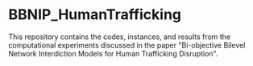 # BBNIP_HumanTrafficking
This repository contains the codes, instances, and results from the computational experiments discussed in the paper "Bi-objective Bilevel Network Interdiction Models for Human Trafficking Disruption".
